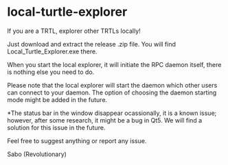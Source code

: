 # local-turtle-explorer

If you are a TRTL, explorer other TRTLs locally!

Just download and extract the release .zip file. You will find Local_Turtle_Explorer.exe there.

When you start the local explorer, it will initiate the RPC daemon itself, there is nothing else you need to do.

Please note that the local explorer will start the daemon which other users can connect to your daemon. The option of choosing the daemon starting mode might be added in the future.

*The status bar in the window disappear ocassionally, it is a known issue; however, after some research, it might be a bug in Qt5. We will find a solution for this issue in the future.

Feel free to suggest anything or report any issue.

Sabo (Revolutionary)
